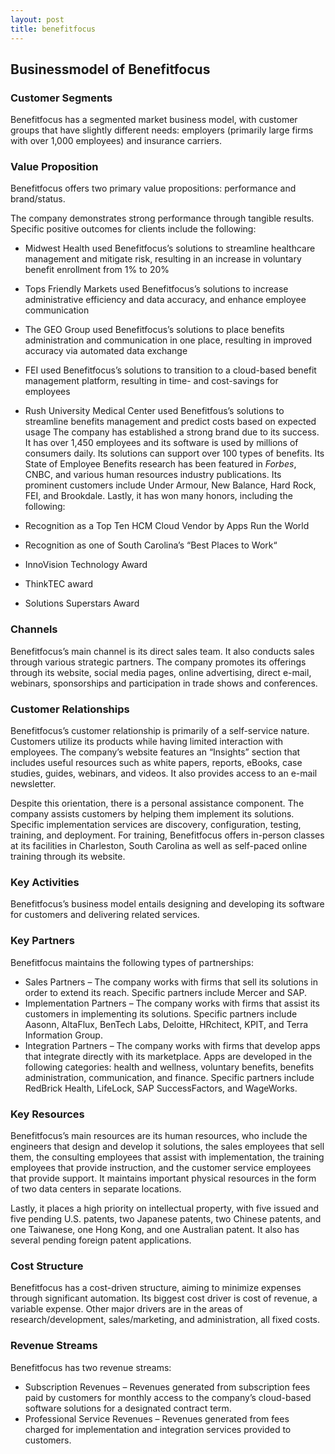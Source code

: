 ```yaml
---
layout: post
title: benefitfocus
---
```


Businessmodel of Benefitfocus
------------------------------

### Customer Segments

Benefitfocus has a segmented market business model, with customer groups that have slightly different needs: employers (primarily large firms with over 1,000 employees) and insurance carriers.

### Value Proposition

Benefitfocus offers two primary value propositions: performance and brand/status.

The company demonstrates strong performance through tangible results. Specific positive outcomes for clients include the following:

 * Midwest Health used Benefitfocus’s solutions to streamline healthcare management and mitigate risk, resulting in an increase in voluntary benefit enrollment from 1% to 20%
* Tops Friendly Markets used Benefitfocus’s solutions to increase administrative efficiency and data accuracy, and enhance employee communication
* The GEO Group used Benefitfocus’s solutions to place benefits administration and communication in one place, resulting in improved accuracy via automated data exchange
* FEI used Benefitfocus’s solutions to transition to a cloud-based benefit management platform, resulting in time- and cost-savings for employees
* Rush University Medical Center used Benefitfous’s solutions to streamline benefits management and predict costs based on expected usage
 The company has established a strong brand due to its success. It has over 1,450 employees and its software is used by millions of consumers daily. Its solutions can support over 100 types of benefits. Its State of Employee Benefits research has been featured in *Forbes*, CNBC, and various human resources industry publications. Its prominent customers include Under Armour, New Balance, Hard Rock, FEI, and Brookdale. Lastly, it has won many honors, including the following:

 * Recognition as a Top Ten HCM Cloud Vendor by Apps Run the World
* Recognition as one of South Carolina’s “Best Places to Work“
* InnoVision Technology Award
* ThinkTEC award
* Solutions Superstars Award
 ### Channels

Benefitfocus’s main channel is its direct sales team. It also conducts sales through various strategic partners. The company promotes its offerings through its website, social media pages, online advertising, direct e-mail, webinars, sponsorships and participation in trade shows and conferences.

### Customer Relationships

Benefitfocus’s customer relationship is primarily of a self-service nature. Customers utilize its products while having limited interaction with employees. The company’s website features an “Insights” section that includes useful resources such as white papers, reports, eBooks, case studies, guides, webinars, and videos. It also provides access to an e-mail newsletter.

Despite this orientation, there is a personal assistance component. The company assists customers by helping them implement its solutions. Specific implementation services are discovery, configuration, testing, training, and deployment. For training, Benefitfocus offers in-person classes at its facilities in Charleston, South Carolina as well as self-paced online training through its website.

### Key Activities

Benefitfocus’s business model entails designing and developing its software for customers and delivering related services.

### Key Partners

Benefitfocus maintains the following types of partnerships:

 * Sales Partners – The company works with firms that sell its solutions in order to extend its reach. Specific partners include Mercer and SAP.
* Implementation Partners – The company works with firms that assist its customers in implementing its solutions. Specific partners include Aasonn, AltaFlux, BenTech Labs, Deloitte, HRchitect, KPIT, and Terra Information Group.
* Integration Partners – The company works with firms that develop apps that integrate directly with its marketplace. Apps are developed in the following categories: health and wellness, voluntary benefits, benefits administration, communication, and finance. Specific partners include RedBrick Health, LifeLock, SAP SuccessFactors, and WageWorks.
 ### Key Resources

Benefitfocus’s main resources are its human resources, who include the engineers that design and develop it solutions, the sales employees that sell them, the consulting employees that assist with implementation, the training employees that provide instruction, and the customer service employees that provide support. It maintains important physical resources in the form of two data centers in separate locations.

Lastly, it places a high priority on intellectual property, with five issued and five pending U.S. patents, two Japanese patents, two Chinese patents, and one Taiwanese, one Hong Kong, and one Australian patent. It also has several pending foreign patent applications.

### Cost Structure

Benefitfocus has a cost-driven structure, aiming to minimize expenses through significant automation. Its biggest cost driver is cost of revenue, a variable expense. Other major drivers are in the areas of research/development, sales/marketing, and administration, all fixed costs.

### Revenue Streams

Benefitfocus has two revenue streams:

 * Subscription Revenues – Revenues generated from subscription fees paid by customers for monthly access to the company’s cloud-based software solutions for a designated contract term.
* Professional Service Revenues – Revenues generated from fees charged for implementation and integration services provided to customers.
